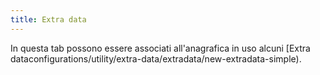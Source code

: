 ```yaml
---
title: Extra data
---
```


In questa tab possono essere associati all'anagrafica in uso alcuni [Extra dataconfigurations/utility/extra-data/extradata/new-extradata-simple).